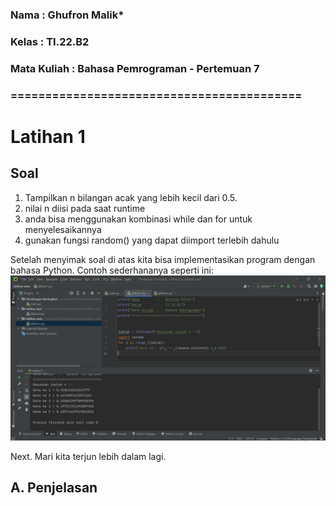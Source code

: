 ### **Nama         :   Ghufron Malik***
### **Kelas        :   TI.22.B2**
### **Mata Kuliah  :   Bahasa Pemrograman - Pertemuan 7**
### **==========================================**


# Latihan 1


## Soal
1. Tampilkan n bilangan acak yang lebih kecil dari 0.5.
2. nilai n diisi pada saat runtime
3. anda bisa menggunakan kombinasi while dan for untuk menyelesaikannya
4. gunakan fungsi random() yang dapat diimport terlebih dahulu



Setelah menyimak soal di atas kita bisa implementasikan program dengan bahasa Python. Contoh sederhananya seperti ini:
![img 1](image/1.png)

Next. Mari kita terjun lebih dalam lagi.

## A. Penjelasan



